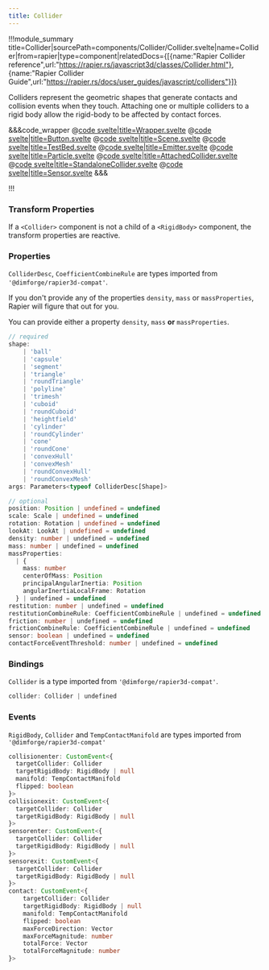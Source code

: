 ```yaml
---
title: Collider
---
```


<script lang="ts">
import Wrapper from '$examples/rapier/collider/Wrapper.svelte'
</script>

!!!module_summary title=Collider|sourcePath=components/Collider/Collider.svelte|name=Collider|from=rapier|type=component|relatedDocs={[{name:"Rapier Collider reference",url:"https://rapier.rs/javascript3d/classes/Collider.html"}, {name:"Rapier Collider Guide",url:"https://rapier.rs/docs/user_guides/javascript/colliders"}]}

Colliders represent the geometric shapes that generate contacts and collision events when they touch. Attaching one or multiple colliders to a rigid body allow the rigid-body to be affected by contact forces.

<ExampleWrapper>
  <Wrapper />
</ExampleWrapper>

&&&code_wrapper
@[code svelte|title=Wrapper.svelte](../../examples/rapier/collider/Wrapper.svelte)
@[code svelte|title=Button.svelte](../../examples/rapier/collider/Button.svelte)
@[code svelte|title=Scene.svelte](../../examples/rapier/collider/Scene.svelte)
@[code svelte|title=TestBed.svelte](../../examples/rapier/collider/TestBed.svelte)
@[code svelte|title=Emitter.svelte](../../examples/rapier/collider/Emitter.svelte)
@[code svelte|title=Particle.svelte](../../examples/rapier/collider/Particle.svelte)
@[code svelte|title=AttachedCollider.svelte](../../examples/rapier/collider/AttachedCollider.svelte)
@[code svelte|title=StandaloneCollider.svelte](../../examples/rapier/collider/StandaloneCollider.svelte)
@[code svelte|title=Sensor.svelte](../../examples/rapier/collider/Sensor.svelte)
&&&

!!!

### Transform Properties

If a `<Collider>` component is not a child of a `<RigidBody>` component, the transform properties are reactive.

### Properties

`ColliderDesc`, `CoefficientCombineRule` are types imported from `'@dimforge/rapier3d-compat'`.

If you don't provide any of the properties `density`, `mass` or `massProperties`, Rapier will figure that out for you.

You can provide either a property `density`, `mass` **or** `massProperties`.

```ts
// required
shape:
    | 'ball'
    | 'capsule'
    | 'segment'
    | 'triangle'
    | 'roundTriangle'
    | 'polyline'
    | 'trimesh'
    | 'cuboid'
    | 'roundCuboid'
    | 'heightfield'
    | 'cylinder'
    | 'roundCylinder'
    | 'cone'
    | 'roundCone'
    | 'convexHull'
    | 'convexMesh'
    | 'roundConvexHull'
    | 'roundConvexMesh'
args: Parameters<typeof ColliderDesc[Shape]>

// optional
position: Position | undefined = undefined
scale: Scale | undefined = undefined
rotation: Rotation | undefined = undefined
lookAt: LookAt | undefined = undefined
density: number | undefined = undefined
mass: number | undefined = undefined
massProperties:
  | {
    mass: number
    centerOfMass: Position
    principalAngularInertia: Position
    angularInertiaLocalFrame: Rotation
  } | undefined = undefined
restitution: number | undefined = undefined
restitutionCombineRule: CoefficientCombineRule | undefined = undefined
friction: number | undefined = undefined
frictionCombineRule: CoefficientCombineRule | undefined = undefined
sensor: boolean | undefined = undefined
contactForceEventThreshold: number | undefined = undefined
```

### Bindings

`Collider` is a type imported from `'@dimforge/rapier3d-compat'`.

```ts
collider: Collider | undefined
```

### Events

`RigidBody`, `Collider` and `TempContactManifold` are types imported from `'@dimforge/rapier3d-compat'`

```ts
collisionenter: CustomEvent<{
  targetCollider: Collider
  targetRigidBody: RigidBody | null
  manifold: TempContactManifold
  flipped: boolean
}>
collisionexit: CustomEvent<{
  targetCollider: Collider
  targetRigidBody: RigidBody | null
}>
sensorenter: CustomEvent<{
  targetCollider: Collider
  targetRigidBody: RigidBody | null
}>
sensorexit: CustomEvent<{
  targetCollider: Collider
  targetRigidBody: RigidBody | null
}>
contact: CustomEvent<{
	targetCollider: Collider
	targetRigidBody: RigidBody | null
	manifold: TempContactManifold
	flipped: boolean
	maxForceDirection: Vector
	maxForceMagnitude: number
	totalForce: Vector
	totalForceMagnitude: number
}>
```
